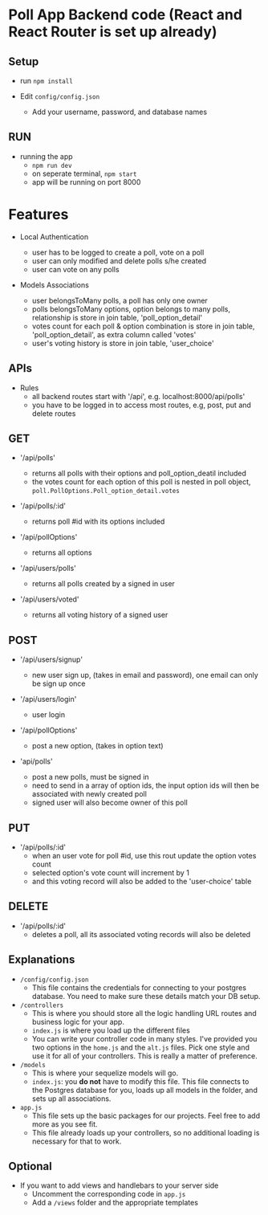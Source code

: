 # Poll App Backend code (React and React Router is set up already)


## Setup

- run `npm install`

- Edit `config/config.json`
    + Add your username, password, and database names

## RUN

- running the app 
    + `npm run dev`
    + on seperate terminal, `npm start`
    + app will be running on port 8000


# Features

- Local Authentication
    + user has to be logged to create a poll, vote on a poll
    + user can only modified and delete polls s/he created
    + user can vote on any polls
    
- Models Associations
    + user belongsToMany polls, a poll has only one owner
    + polls belongsToMany options, option belongs to many polls, relationship is store in join table, 'poll_option_detail'
    + votes count for each poll & option combination is store in join table, 'poll_option_detail', as extra column called 'votes'
    + user's voting history is store in join table, 'user_choice'
    
## APIs

- Rules
    + all backend routes start with '/api', e.g. localhost:8000/api/polls'
    + you have to be logged in to access most routes, e.g, post, put and delete routes
    
## GET    

- '/api/polls'
    + returns all polls with their options and poll_option_deatil included
    + the votes count for each option of this poll is nested in poll object, `poll.PollOptions.Poll_option_detail.votes`

- '/api/polls/:id'
    + returns poll #id with its options included
    
- '/api/pollOptions'
    + returns all options
    
- '/api/users/polls'
    + returns all polls created by a signed in user
    
- '/api/users/voted'
    + returns all voting history of a signed user
    
## POST

- '/api/users/signup'
    + new user sign up, (takes in email and password), one email can only be sign up once

- '/api/users/login'
    + user login

- '/api/pollOptions'
    + post a new option, (takes in option text)

- 'api/polls'
    + post a new polls, must be signed in
    + need to send in a array of option ids, the input option ids will then be associated with newly created poll
    + signed user will also become owner of this poll
    
## PUT

- '/api/polls/:id'
    + when an user vote for poll #id, use this rout update the option votes count 
    + selected option's vote count will increment by 1
    + and this voting record will also be added to the 'user-choice' table

## DELETE

- '/api/polls/:id'
    + deletes a poll, all its associated voting records will also be deleted
    

## Explanations

- `/config/config.json`
    + This file contains the credentials for connecting to your postgres database. You need to make sure these details match your DB setup.
- `/controllers`
    + This is where you should store all the logic handling URL routes and business logic for your app.
    + `index.js` is where you load up the different files
    + You can write your controller code in many styles. I've provided you two options in the `home.js` and the `alt.js` files. Pick one style and use it for all of your controllers. This is really a matter of preference.
- `/models`
    + This is where your sequelize models will go.
    + `index.js`: you **do not** have to modify this file. This file connects to the Postgres database for you, loads up all models in the folder, and sets up all associations.
- `app.js`
    + This file sets up the basic packages for our projects. Feel free to add more as you see fit.
    + This file already loads up your controllers, so no additional loading is necessary for that to work.

## Optional

- If you want to add views and handlebars to your server side
    + Uncomment the corresponding code in `app.js`
    + Add a `/views` folder and the appropriate templates
